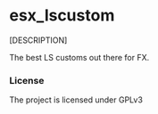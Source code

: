 # esx_lscustom

[DESCRIPTION]

The best LS customs out there for FX.

### License
The project is licensed under GPLv3